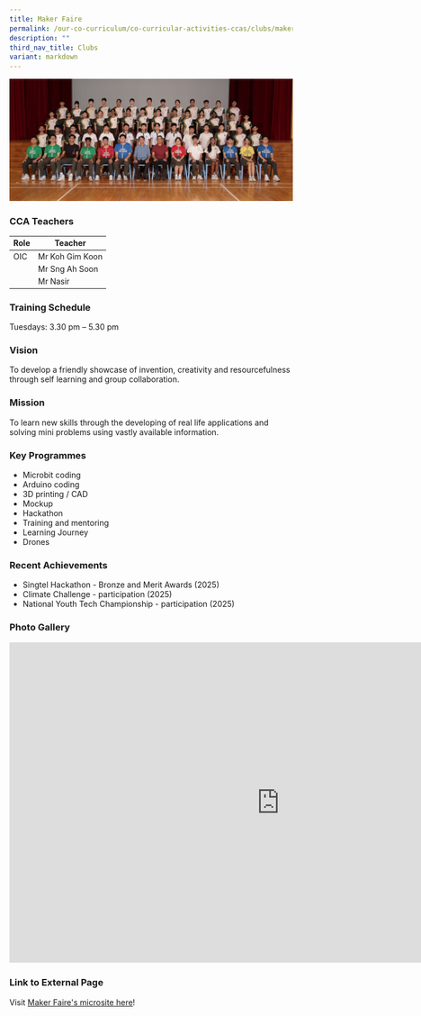 ```yaml
---
title: Maker Faire
permalink: /our-co-curriculum/co-curricular-activities-ccas/clubs/maker-faire/
description: ""
third_nav_title: Clubs
variant: markdown
---
```

![](/images/Maker_Faire_2025.jpg)

### CCA Teachers

| Role | Teacher | 
| -------- | -------- | 
| OIC     | Mr Koh Gim Koon     | 
|            | Mr Sng Ah Soon   | 
|            | Mr Nasir

### Training Schedule
Tuesdays: 3.30 pm – 5.30 pm<br>

### Vision
To develop a friendly showcase of invention, creativity and resourcefulness through self learning and group collaboration.

### Mission
To learn new skills through the developing of real life applications and solving mini problems using vastly available information.

### Key Programmes
*   Microbit coding
*   Arduino coding
*   3D printing / CAD
*   Mockup
*   Hackathon
*   Training and mentoring
*   Learning Journey
*   Drones

### Recent Achievements
*   Singtel Hackathon - Bronze and Merit Awards (2025)
*   Climate Challenge - participation (2025)
*   National Youth Tech Championship - participation (2025)
    
### Photo Gallery

<iframe allowfullscreen="true" height="569" width="960" frameborder="0" src="https://docs.google.com/presentation/d/e/2PACX-1vRlotDmWMf-4s8V_yJ0OxS93eB1PcAhHeaNb7OWTyQFjiebbQHj0uz_rvbBimddd_uxkSXdX2GEgaaU/pubembed?start=true&amp;loop=true&amp;delayms=3000"></iframe>

### Link to External Page
Visit [Maker Faire's microsite here](https://sites.google.com/moe.edu.sg/tpss-maker-hub/eventsthe-maker-hub?authuser=0)!